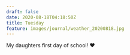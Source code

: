 ```yaml
---
draft: false
date: 2020-08-18T04:18:50Z
title: Tuesday
feature: images/journal/weather_20200818.jpg
---
```


My daughters first day of school! :heart:
